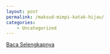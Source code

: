 ```yaml
---
layout: post
permalink: /maksud-mimpi-katak-hijau/
categories:
    - Uncategorized
---
```


[Baca Selengkapnya](/03)